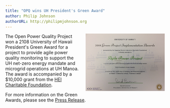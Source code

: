 ```yaml
---
title: "OPQ wins UH President's Green Award"
author: Philip Johnson
authorURL: http://philipmjohnson.org
---
```


<div style="padding-bottom: 50px">
<img src="/docs/assets/misc/opq-green-award.jpg" class="center-block img-responsive" style="margin-left: 15px; margin-bottom: 10px; float: right" width="250">

The Open Power Quality Project won a 2108 University of Hawaii President's Green Award for a project to provide agile power quality monitoring to support the UH net-zero energy mandate and microgrid operations at UH Manoa.  The award is accompanied by a $10,000 grant from the [HEI Charitable Foundation](http://www.hei.com/CustomPage/Index?keyGenPage=1073751886).

For more information on the Green Awards, please see the [Press Release](http://www.hawaii.edu/news/2018/02/12/2018-presidents-green-awards/).
</div>
 

 
